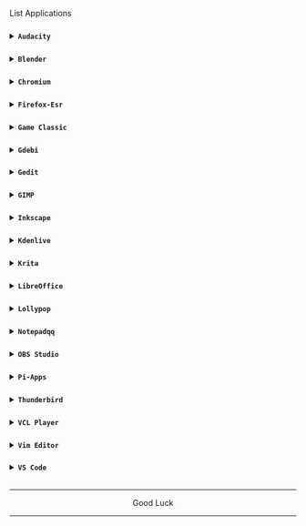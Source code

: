 List Applications
###
<details>
<summary><code><b>Audacity</b></code></summary>
</br>

The application cannot be opened.
</details>

###
<details>
<summary><code><b>Blender</b></code></summary>
<img src="https://github.com/wahasa/Ubuntu/raw/main/Apps/Image/blender.jpg">

```
apt install blender
```
</details>

###
<details>
<summary><code><b>Chromium</b></code></summary>
<img src="https://github.com/wahasa/Ubuntu/raw/main/Apps/Image/chromium.jpg">

```
wget https://raw.githubusercontent.com/wahasa/Ubuntu/main/chromiumfix.sh ; chmod +x chromiumfix.sh ; ./chromiumfix.sh
```
</details>

###
<details>
<summary><code><b>Firefox-Esr</b></code></summary>
<img src="https://github.com/wahasa/Ubuntu/raw/main/Apps/Image/firefox.jpg">

```
wget https://raw.githubusercontent.com/wahasa/Ubuntu/main/Patch/browserfix.sh ; chmod +x browserfix.sh ; ./browserfix.sh ; rm browserfix.sh
```
</details>

###
<details>
<summary><code><b>Game Classic</b></code></summary>

```
apt install gnome-games
```
</details>

###
<details>
<summary><code><b>Gdebi</b></code></summary>
<img src="https://github.com/wahasa/Ubuntu/raw/main/Apps/Image/gdebi.jpg">

```
apt install gdebi
```
</details>

###
<details>
<summary><code><b>Gedit</b></code></summary>
<img src="https://github.com/wahasa/Ubuntu/raw/main/Apps/Image/gedit.jpg">

```
apt install gedit
```
</details>

###
<details>
<summary><code><b>GIMP</b></code></summary>
<img src="https://github.com/wahasa/Ubuntu/raw/main/Apps/Image/gimp.jpg">

```
apt install gimp
```
</details>

###
<details>
<summary><code><b>Inkscape</b></code></summary>
<img src="https://github.com/wahasa/Ubuntu/raw/main/Apps/Image/inkscape.jpg">

```
apt install inkscape
```
</details>

###
<details>
<summary><code><b>Kdenlive</b></code></summary>

```
apt install kdenlive
```
</details>

###
<details>
<summary><code><b>Krita</b></code></summary>
<img src="https://github.com/wahasa/Ubuntu/raw/main/Apps/Image/krita.jpg">

```
apt install krita
```
</details>

###
<details>
<summary><code><b>LibreOffice</b></code></summary>
<img src="https://github.com/wahasa/Ubuntu/raw/main/Apps/Image/libreoffice.jpg">

```
wget https://raw.githubusercontent.com/wahasa/Ubuntu/main/libreofficefix.sh ; chmod +x libreofficefix.sh ; ./libreofficefix.sh
```
</details>

###
<details>
<summary><code><b>Lollypop</b></code></summary>

```
apt install lollypop
```
</details>

###
<details>
<summary><code><b>Notepadqq</b></code></summary>
</br>

The application cannot be opened.
</details>

###
<details>
<summary><code><b>OBS Studio</b></code></summary>
<img src="https://github.com/wahasa/Ubuntu/raw/main/Apps/Image/obs.jpg">

```
apt install obs-studio
```
</details>

###
<details>
<summary><code><b>Pi-Apps</b></code></summary>
</br>

The application crached.
</details>

###
<details>
<summary><code><b>Thunderbird</b></code></summary>
<img src="https://github.com/wahasa/Ubuntu/raw/main/Apps/Image/thunderbird.jpg">

```
apt install thunderbird
```
</details>

###
<details>
<summary><code><b>VCL Player</b></code></summary>
</br>

The application cannot be opened.
</details>

###
<details>
<summary><code><b>Vim Editor</b></code></summary>
<img src="https://github.com/wahasa/Ubuntu/raw/main/Apps/Image/vim.jpg">

```
apt install vim
```
</details>

###
<details>
<summary><code><b>VS Code</b></code></summary>
<img src="https://github.com/wahasa/Ubuntu/raw/main/Apps/Image/vscode.jpg">

```
wget https://raw.githubusercontent.com/wahasa/Ubuntu/main/Apps/vscodefix.sh ; chmod +x vscodefix.sh ; ./vscodefix.sh
```
</details>
</br>

---
<p align="center">Good Luck</p>

---

